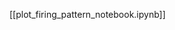 <!--
# Title: 9.1 Plot Firing Pattern
# Updated: 2025-02-04
#
# Contributors:
    # Dylan Daniels
-->

[[plot_firing_pattern_notebook.ipynb]]
